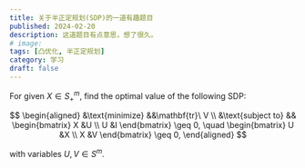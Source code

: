 ```yaml
---
title: 关于半正定规划(SDP)的一道有趣题目
published: 2024-02-20
description: 这道题目有点意思，想了很久。
# image: 
tags: [凸优化, 半正定规划]
category: 学习
draft: false
---
```


For given $X \in S^m_+$, find the optimal value of the following SDP:

$$
\begin{aligned}
&\text{minimize} &&\mathbf{tr}\ V \\
&\text{subject to} &&
\begin{bmatrix}
X &U \\
U &I
\end{bmatrix}
\geq 0, \quad
\begin{bmatrix}
U &X \\
X &V
\end{bmatrix}
\geq 0,
\end{aligned}
$$

with variables $U,V \in S^m$.
